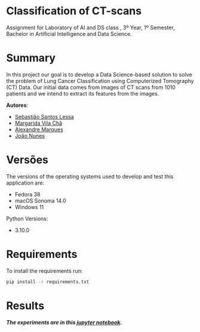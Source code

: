 # Classification of CT-scans
Assignment for Laboratory of AI and DS class , 3º Year, 1º Semester, Bachelor in Artificial Intelligence and Data Science.


# Summary

In this project our goal is to develop a Data Science-based solution to solve the problem of Lung Cancer Classification using Computerized Tomography (CT) Data.
Our initial data comes from images of CT scans from 1010 patients and we intend to extract its features from the images.

**Autores**:
- [Sebastião Santos Lessa](https://github.com/seblessa/)
- [Margarida Vila Chã](https://github.com/margaridavc/)
- [Alexandre Marques](https://github.com/AlexandreMarques27)
- [João Nunes](https://github.com/JoaoNunes20)


# Versões

The versions of the operating systems used to develop and test this application are:
- Fedora 38
- macOS Sonoma 14.0
- Windows 11
  
Python Versions:
- 3.10.0


# Requirements

To install the requirements run:

```bash
pip install -r requirements.txt
```

# Results

##### The experiments are in this [jupyter notebook](LabIACD.ipynb).
